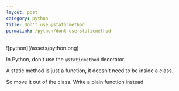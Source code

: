 ```yaml
---
layout: post
category: python
title: Don't use @staticmethod
permalink: /python/dont-use-staticmethod
---
```

<div class="wide-logos" markdown="1">
![python](/assets/python.png)
</div>

In Python, don't use the `@staticmethod` decorator.

A static method is just a function, it doesn't need to be inside a class.

So move it out of the class. Write a plain function instead.
